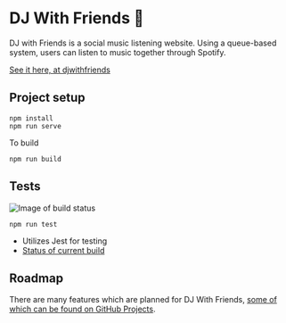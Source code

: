 # DJ With Friends 🎵
DJ with Friends is a social music listening website. Using a queue-based system, users can listen to music together through Spotify.

[See it here, at djwithfriends](https://djwithfriends.com/)

## Project setup
```
npm install
npm run serve
```

To build

```npm run build```


## Tests
![Image of build status](https://github.com/TylerJDev/DJ-With-Friends/workflows/build/badge.svg)

```
npm run test
```

* Utilizes Jest for testing
* [Status of current build](https://github.com/TylerJDev/DJ-With-Friends/actions)

## Roadmap
There are many features which are planned for DJ With Friends, [some of which can be found on GitHub Projects](https://github.com/TylerJDev/DJ-With-Friends/projects/1).
